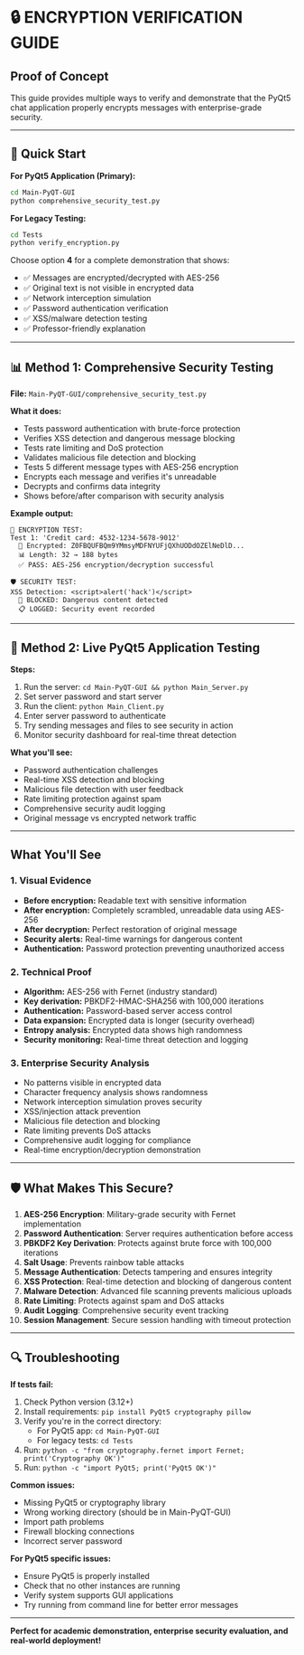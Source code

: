 # 🔒 ENCRYPTION VERIFICATION GUIDE

## Proof of Concept

This guide provides multiple ways to verify and demonstrate that the PyQt5 chat application properly encrypts messages with enterprise-grade security.

---

## 🚀 Quick Start

**For PyQt5 Application (Primary):**

```bash
cd Main-PyQT-GUI
python comprehensive_security_test.py
```

**For Legacy Testing:**

```bash
cd Tests
python verify_encryption.py
```

Choose option **4** for a complete demonstration that shows:

- ✅ Messages are encrypted/decrypted with AES-256
- ✅ Original text is not visible in encrypted data
- ✅ Network interception simulation
- ✅ Password authentication verification
- ✅ XSS/malware detection testing
- ✅ Professor-friendly explanation

---

## 📊 Method 1: Comprehensive Security Testing

**File:** `Main-PyQT-GUI/comprehensive_security_test.py`

**What it does:**

- Tests password authentication with brute-force protection
- Verifies XSS detection and dangerous message blocking
- Tests rate limiting and DoS protection
- Validates malicious file detection and blocking
- Tests 5 different message types with AES-256 encryption
- Encrypts each message and verifies it's unreadable
- Decrypts and confirms data integrity
- Shows before/after comparison with security analysis

**Example output:**

```
🔐 ENCRYPTION TEST:
Test 1: 'Credit card: 4532-1234-5678-9012'
  🔐 Encrypted: Z0FBQUFBQm9YMmsyMDFNYUFjQXhUODdOZElNeDlD...
  📊 Length: 32 → 188 bytes
  ✅ PASS: AES-256 encryption/decryption successful

🛡️ SECURITY TEST:
XSS Detection: <script>alert('hack')</script>
  🚫 BLOCKED: Dangerous content detected
  📋 LOGGED: Security event recorded
```

---

## 📱 Method 2: Live PyQt5 Application Testing

**Steps:**

1. Run the server: `cd Main-PyQT-GUI && python Main_Server.py`
2. Set server password and start server
3. Run the client: `python Main_Client.py`
4. Enter server password to authenticate
5. Try sending messages and files to see security in action
6. Monitor security dashboard for real-time threat detection

**What you'll see:**

- Password authentication challenges
- Real-time XSS detection and blocking
- Malicious file detection with user feedback
- Rate limiting protection against spam
- Comprehensive security audit logging
- Original message vs encrypted network traffic

---

## What You'll See

### 1. **Visual Evidence**

- **Before encryption:** Readable text with sensitive information
- **After encryption:** Completely scrambled, unreadable data using AES-256
- **After decryption:** Perfect restoration of original message
- **Security alerts:** Real-time warnings for dangerous content
- **Authentication:** Password protection preventing unauthorized access

### 2. **Technical Proof**

- **Algorithm:** AES-256 with Fernet (industry standard)
- **Key derivation:** PBKDF2-HMAC-SHA256 with 100,000 iterations
- **Authentication:** Password-based server access control
- **Data expansion:** Encrypted data is longer (security overhead)
- **Entropy analysis:** Encrypted data shows high randomness
- **Security monitoring:** Real-time threat detection and logging

### 3. **Enterprise Security Analysis**

- No patterns visible in encrypted data
- Character frequency analysis shows randomness
- Network interception simulation proves security
- XSS/injection attack prevention
- Malicious file detection and blocking
- Rate limiting prevents DoS attacks
- Comprehensive audit logging for compliance
- Real-time encryption/decryption demonstration

---

## 🛡️ What Makes This Secure?

1. **AES-256 Encryption**: Military-grade security with Fernet implementation
2. **Password Authentication**: Server requires authentication before access
3. **PBKDF2 Key Derivation**: Protects against brute force with 100,000 iterations
4. **Salt Usage**: Prevents rainbow table attacks
5. **Message Authentication**: Detects tampering and ensures integrity
6. **XSS Protection**: Real-time detection and blocking of dangerous content
7. **Malware Detection**: Advanced file scanning prevents malicious uploads
8. **Rate Limiting**: Protects against spam and DoS attacks
9. **Audit Logging**: Comprehensive security event tracking
10. **Session Management**: Secure session handling with timeout protection

---

## 🔍 Troubleshooting

**If tests fail:**

1. Check Python version (3.12+)
2. Install requirements: `pip install PyQt5 cryptography pillow`
3. Verify you're in the correct directory:
   - For PyQt5 app: `cd Main-PyQT-GUI`
   - For legacy tests: `cd Tests`
4. Run: `python -c "from cryptography.fernet import Fernet; print('Cryptography OK')"`
5. Run: `python -c "import PyQt5; print('PyQt5 OK')"`

**Common issues:**

- Missing PyQt5 or cryptography library
- Wrong working directory (should be in Main-PyQT-GUI)
- Import path problems
- Firewall blocking connections
- Incorrect server password

**For PyQt5 specific issues:**

- Ensure PyQt5 is properly installed
- Check that no other instances are running
- Verify system supports GUI applications
- Try running from command line for better error messages

---

**Perfect for academic demonstration, enterprise security evaluation, and real-world deployment!**
